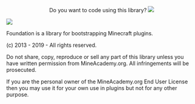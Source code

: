 <p align="center">
  Do you want to code using this library?
  <a href="https://mineacademy.org/gh-join">
    <img src="https://i.imgur.com/SuIyaDV.png" />
  </a>
</p>

[![](https://jitpack.io/v/kangarko/Foundation.svg)](https://jitpack.io/#kangarko/Foundation)

Foundation is a library for bootstrapping Minecraft plugins.

(c) 2013 - 2019 - All rights reserved.

Do not share, copy, reproduce or sell any part of this library
unless you have written permission from MineAcademy.org.
All infringements will be prosecuted.

If you are the personal owner of the MineAcademy.org End User License
then you may use it for your own use in plugins but not for any other purpose.
